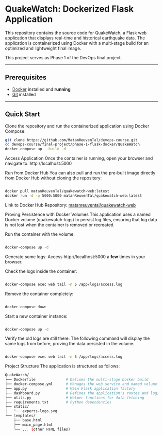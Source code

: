 # QuakeWatch: Dockerized Flask Application

This repository contains the source code for QuakeWatch, a Flask web application that displays real-time and historical earthquake data. The application is containerized using Docker with a multi-stage build for an optimized and lightweight final image.

This project serves as Phase 1 of the DevOps final project.

---

## Prerequisites

- [Docker](https://docs.docker.com/get-docker/) installed and **running**
- [Git](https://git-scm.com/downloads) installed

---

## Quick Start

Clone the repository and run the containerized application using Docker Compose:

```bash
git clone https://github.com/MatanReuvenTal/devops-course.git
cd devops-course/final-project/phase-1-flask-docker/QuakeWatch
docker-compose up --build -d
```
Access Application
Once the container is running, open your browser and navigate to:
http://localhost:5000

Run from Docker Hub
You can also pull and run the pre-built image directly from Docker Hub without cloning the repository:

``` Bash

docker pull matanReuvenTal/quakewatch-web:latest
docker run -d -p 5000:5000 matanReuvenTal/quakewatch-web:latest

``` 
Link to Docker Hub Repository: [matanreuvental/quakewatch-web](https://hub.docker.com/repository/docker/matanreuvental/quakewatch-web/general)

Proving Persistence with Docker Volumes
This application uses a named Docker volume (quakewatch-logs) to persist log files, ensuring that log data is not lost when the container is removed or recreated.

Run the container with the volume:

```   Bash

docker-compose up -d
``` 
Generate some logs:
Access http://localhost:5000 a **few** times in your browser.

Check the logs inside the container:

``` Bash

docker-compose exec web tail -n 5 /app/logs/access.log
``` 
Remove the container completely:

``` Bash

docker-compose down
```
Start a new container instance:
 
```Bash

docker-compose up -d
``` 
Verify the old logs are still there:
The following command will display the same logs from before, proving the data persisted in the volume.

``` Bash

docker-compose exec web tail -n 5 /app/logs/access.log
``` 
Project Structure
The application is structured as follows:
``` bash
QuakeWatch/
├── Dockerfile              # Defines the multi-stage Docker build
├── docker-compose.yml      # Manages the web service and named volume
├── app.py                  # Main Flask application factory
├── dashboard.py            # Defines the application's routes and logic
├── utils.py                # Helper functions for data fetching
├── requirements.txt        # Python dependencies
├── static/
│   └── experts-logo.svg
└── templates/
    ├── base.html
    ├── main_page.html
    └── ... (other HTML files)
``` 